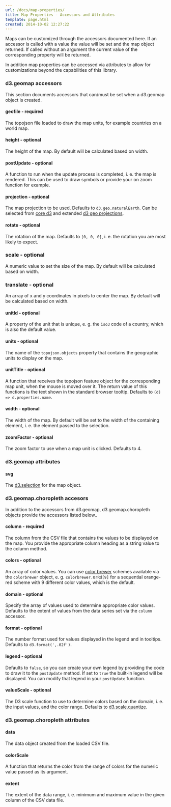 ```yaml
---
url: /docs/map-properties/
title: Map Properties - Accessors and Attributes
template: page.html
created: 2014-10-02 12:27:22
---
```

Maps can be customized through the accessors documented here. If an accessor is called with a value the value will be set and the map object returned. If called without an argument the current value of the corresponding property will be returned.

In addition map properties can be accessed via attributes to allow for customizations beyond the capabilities of this library.

### d3.geomap accessors

This section documents accessors that can/must be set when a d3.geomap object is created.

#### geofile - required

The topojson file loaded to draw the map units, for example countries on a world map.

#### height - optional

The height of the map. By default will be calculated based on width.

#### postUpdate - optional

A function to run when the update process is completed, i. e. the map is rendered. This can be used to draw symbols or provide your on zoom function for example.

#### projection - optional

The map projection to be used. Defaults to `d3.geo.naturalEarth`. Can be selected from [core d3](https://github.com/mbostock/d3/wiki/Geo-Projections) and extended [d3 geo projections](https://github.com/d3/d3-geo-projection).

#### rotate - optional

The rotation of the map. Defaults to `[0, 0, 0]`, i. e. the rotation you are most likely to expect.

### scale - optional

A numeric value to set the size of the map. By default will be calculated based on width.

### translate - optional

An array of x and y coordinates in pixels to center the map. By default will be calculated based on width.

#### unitId - optional

A property of the unit that is unique, e. g. the `iso3` code of a country, which is also the default value.

#### units - optional

The name of the `topojson.objects` property that contains the geographic units to display on the map.

#### unitTitle - optional

A function that receives the topojson feature object for the corresponding map unit, when the mouse is moved over it. The return value of this functions is the text shown in the standard browser tooltip. Defaults to `(d) => d.properties.name`.

#### width - optional

The width of the map. By default will be set to the width of the containing element, i. e. the element passed to the selection.

#### zoomFactor - optional

The zoom factor to use when a map unit is clicked. Defaults to 4.

### d3.geomap attributes

#### svg

The [d3.selection](https://github.com/mbostock/d3/wiki/Selections) for the map object.

### d3.geomap.choropleth accesors

In addition to the accessors from d3.geomap, d3.geomap.choropleth objects provide the accessors listed below..

#### column - required

The column from the CSV file that contains the values to be displayed on the map. You provide the appropriate column heading as a string value to the column method.

#### colors - optional

An array of color values. You can use [color brewer](http://colorbrewer2.org/) schemes available via the `colorbrewer` object, e. g. `colorbrewer.OrRd[9]` for a sequential orange-red scheme with 9 different color values, which is the default.

#### domain - optional

Specify the array of values used to determine appropriate color values. Defaults to the extent of values from the data series set via the `column` accessor.

#### format - optional

The number format used for values displayed in the legend and in tooltips. Defaults to `d3.format(',.02f')`.

#### legend - optional

Defaults to `false`, so you can create your own legend by providing the code to draw it to the `postUpdate` method. If set to `true` the built-in legend will be displayed. You can modify that legend in your `postUpdate` function.

#### valueScale - optional

The D3 scale function to use to determine colors based on the domain, i. e. the input values, and the color range. Defaults to [d3.scale.quantize](https://github.com/mbostock/d3/wiki/Quantitative-Scales#quantize).

### d3.geomap.choropleth attributes

#### data

The data object created from the loaded CSV file.

#### colorScale

A function that returns the color from the range of colors for the numeric value passed as its argument.

#### extent

The extent of the data range, i. e. minimum and maximum value in the given column of the CSV data file.
